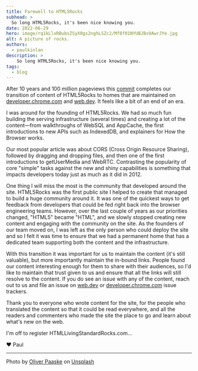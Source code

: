 ```yaml
---
title: Farewell to HTML5Rocks
subhead: >
  So long HTML5Rocks, it's been nice knowing you.
date: 2022-06-29
hero: image/rq1kLlxRBubsZSyX0gs2nghLSZc2/Mf8f01NYUBJBs9AwrJYe.jpg
alt: A picture of rocks.
authors: 
  - paulkinlan
description: >
    So long HTML5Rocks, it's been nice knowing you.
tags:
  - blog
---
```


After 10 years and 100 million pageviews this 
[commit](https://github.com/html5rocks/www.html5rocks.com/pull/1548) completes 
our transition of content of HTML5Rocks to homes that are maintained on 
[developer.chrome.com](https://developer.chrome.com/) and 
[web.dev](/). It feels like a bit of an end of an era.

I was around for the founding of HTML5Rocks. We had so much fun building the 
serving infrastructure (several times) and creating a lot of the content—from 
walkthroughs of WebSQL and AppCache, the first introductions to new APIs such as 
IndexedDB, and explainers for How the Browser works.

Our most popular article was about CORS (Cross Origin Resource Sharing), 
followed by dragging and dropping files, and then one of the first introductions 
to getUserMedia and WebRTC. Contrasting the popularity of core "simple" tasks 
against the new and shiny capabilities is something that impacts developers 
today just as much as it did in 2012.

One thing I will miss the most is the community that developed around the site. 
HTML5Rocks was the first public site I helped to create that managed to build a 
huge community around it. It was one of the quickest ways to get feedback from 
developers that could be fed right back into the browser engineering teams. 
However, over the last couple of years as our priorities changed, "HTML5" became 
"HTML", and we slowly stopped creating new content and engaging with the 
community on the site. As the founders of our team moved on, I was left as the 
only person who could deploy the site and so I felt it was time to ensure that 
we had a permanent home that has a dedicated team supporting both the content 
and the infrastructure.

With this transition it was important for us to maintain the content (it's still 
valuable), but more importantly maintain the in-bound links. People found our 
content interesting enough for them to share with their audiences, so I'd like 
to maintain that trust given to us and ensure that all the links will still 
resolve to the content. If you do see an issue with any of the content, reach out
to us and file an issue on 
[web.dev](https://github.com/googlechrome/web.dev/issues) or 
[developer.chrome.com](https://github.com/googlechrome/developer.chrome.com/issues) 
issue trackers.

Thank you to everyone who wrote content for the site, for the people who 
translated the content so that it could be read everywhere, and all the readers 
and commenters who made the site the place to go and learn about what's new on 
the web.

I'm off to register HTMLLivingStandardRocks.com…

♥️ Paul

--- 
Photo by [Oliver Paaske](https://unsplash.com/@photolli?utm_source=unsplash&utm_medium=referral&utm_content=creditCopyText) 
on [Unsplash](https://unsplash.com/s/photos/rocks?utm_source=unsplash&utm_medium=referral&utm_content=creditCopyText)
